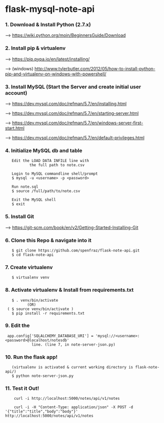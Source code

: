 # flask-mysql-note-api


### 1. Download & Install Python (2.7.x)
  --> https://wiki.python.org/moin/BeginnersGuide/Download
  
### 2. Install pip & virtualenv 
  --> https://pip.pypa.io/en/latest/installing/
  
  --> (windows) http://www.tylerbutler.com/2012/05/how-to-install-python-pip-and-virtualenv-on-windows-with-powershell/

### 3. Install MySQL (Start the Server and create initial user account)
  --> https://dev.mysql.com/doc/refman/5.7/en/installing.html
  
  --> https://dev.mysql.com/doc/refman/5.7/en/starting-server.html
  
  --> https://dev.mysql.com/doc/refman/5.7/en/windows-server-first-start.html
  
  --> https://dev.mysql.com/doc/refman/5.7/en/default-privileges.html
  
### 4. Initialize MySQL db and table
       Edit the LOAD DATA INFILE line with 
               the full path to note.csv
               
       Login to MySQL commandline shell/prompt 
       $ mysql -u <username> -p <password>
       
       Run note.sql
       $ source /full/path/to/note.csv
       
       Exit the MySQL shell
       $ exit
       
### 5. Install Git
  --> https://git-scm.com/book/en/v2/Getting-Started-Installing-Git
  
### 6. Clone this Repo & navigate into it
       $ git clone https://github.com/spenfraz/flask-note-api.git
       $ cd flask-note-api
       
### 7. Create virtualenv
       $ virtualenv venv
      
### 8. Activate virtualenv & Install from requirements.txt
       $ . venv/bin/activate
              (OR)
     ( $ source venv/bin/activate )
       $ pip install -r requirements.txt
       
### 9. Edit the 
     app.config['SQLALCHEMY_DATABASE_URI'] = 'mysql://<username>:<password>@localhost/notesdb'
                line. (line 7, in note-server-json.py) 
                
### 10. Run the flask app!
       (virtualenv is activated & current working directory is flask-note-api/)
       $ python note-server-json.py
      
### 11. Test it Out!

        curl -i http://localhost:5000/notes/api/v1/notes

        curl -i -H "Content-Type: application/json" -X POST -d '{"title":"title","body":"body"}' http://localhost:5000/notes/api/v1/notes

      
